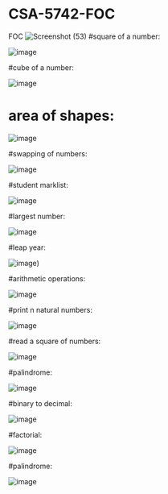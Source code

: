 # CSA-5742-FOC
FOC
![Screenshot (53)](https://user-images.githubusercontent.com/113986476/214474439-4ae78c0b-164a-4bce-a75a-a95de89948d6.png)
#square of a number:

![image](https://user-images.githubusercontent.com/113986476/214480949-d8ac3bb9-24eb-4a7f-84f2-99eeea11ed71.png)

#cube of a number:


![image](https://user-images.githubusercontent.com/113986476/214481011-a7e21076-7784-4c2e-a2ad-c5524ceb2d3e.png)

# area of shapes:


![image](https://user-images.githubusercontent.com/113986476/214481127-4f50524c-78cd-45fc-8251-5bf66feccd72.png)

#swapping of numbers:


![image](https://user-images.githubusercontent.com/113986476/214481439-dc9872d3-8058-45b0-822d-cece3e21dfbc.png)

#student marklist:


![image](https://user-images.githubusercontent.com/113986476/214481576-743b8cf9-6eca-4967-a9e3-142e1530630f.png)

#largest number:

![image](https://user-images.githubusercontent.com/113986476/214482919-07cce14a-bfce-412a-bc4a-80a6ee541757.png)

#leap year:

![image](https://user-images.githubusercontent.com/113986476/214483013-4398fbff-2a12-4d72-9554-892018610710.png)\)

#arithmetic operations:

![image](https://user-images.githubusercontent.com/113986476/214484101-0aa569f7-3102-40b4-91e1-8797abecab69.png)

#print n natural numbers:

![image](https://user-images.githubusercontent.com/113986476/214484277-750ca3ab-ea17-4007-b5ae-d85d6931dd7f.png)

#read a square of numbers:

![image](https://user-images.githubusercontent.com/113986476/214484753-640cb275-5a9a-45de-94cd-aacdb3c0a670.png)

#palindrome:

![image](https://user-images.githubusercontent.com/113986476/214507507-87d80b87-308f-45dd-852d-18e85a3f02c6.png)

#binary to decimal:

![image](https://user-images.githubusercontent.com/113986476/214509484-6e22dbd8-291c-4e2d-abf9-3ae864d40f3f.png)

#factorial:

![image](https://user-images.githubusercontent.com/113986476/215248541-bfe4d35b-d8aa-4262-b179-c30348dea357.png)

#palindrome:

![image](https://user-images.githubusercontent.com/113986476/215248670-cf831010-1dac-410c-9d5f-d5f94912dc03.png)
